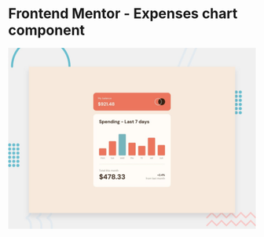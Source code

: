 # Frontend Mentor - Expenses chart component

![Design preview for the Expenses chart component coding challenge](./design/desktop-preview.jpg)



